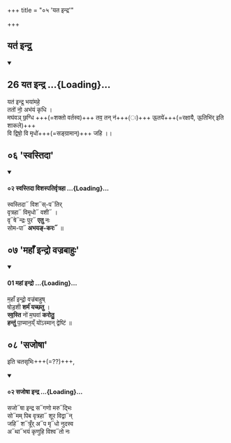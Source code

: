 +++
title = "०५ 'यत इन्द्र'"

+++
## यत॑ इन्द्र॒
<div class="js_include" includetitle="false" newlevelforh1="2" unfilled url="/vedAH_yajuH/taittirIyam/sArasvata-vibhAgaH/brAhmaNam/Rk/vishvAsa-prastutiH/3/7_achChidra-prAyashchittAdi/11/26_yata_indra.md">
<details open><summary><h2>26 यत इन्द्र ...{Loading}...</h2></summary>

यत॑ इन्द्र॒ भया॑महे॒  
ततो॑ नो॒ अभ॑यं कृधि ।  
मघ॑वञ् छ॒ग्धि +++(=शक्तो वर्तस्व)+++ तव॒ तन् न॑+++(ः)+++ ऊ॒तये॑+++(=रक्षायै, ऊ॒तिभि॑र् इति शाकले)+++  
वि द्विषो॒ वि मृधो॑+++(=सङ्ग्रामान्)+++ जहि ।।

</details>
</div>

## ०६ 'स्वस्तिदा'
<div class="js_include" includetitle="false" newlevelforh1="4" unfilled url="/vedAH_Rk/shAkalam/saMhitA/vishvAsa-prastutiH/10/152/02_svastidA_vishaspatirvRtrahA.md">
<details open><summary><h4>०२ स्वस्तिदा विशस्पतिर्वृत्रहा ...{Loading}...</h4></summary>

स्वस्तिदा᳓ विश᳓स्-प᳓तिर्  
वृत्रहा᳓ विमृधो᳓ वशी᳓ ।  
वृ᳓षे᳓न्द्रः पुर᳓ **एतु** नः  
सोम-पा᳓ **अभयङ्-करः᳓** ॥

</details>
</div>  

## ०७ 'महाँ इन्द्रो वज्रबाहुः'

<div class="js_include" includetitle="false" newlevelforh1="4" unfilled url="/vedAH_yajuH/taittirIyam/sArasvata-vibhAgaH/saMhitA/Rk/vishvAsa-prastutiH/1/4_somAbhiShavAdi/42_ShoDashigrahaH/01_mahAM_indro.md">
<details open><summary><h4>01 महां इन्द्रो ...{Loading}...</h4></summary>

म॒हाँ इन्द्रो॒ वज्र॑बाहुष्  
षोड॒शी **शर्म॑ यच्छतु** ।  
**स्व॒स्ति** नो॑ म॒घवा॑ **करोतु॒**  
**हन्तु॑** पा॒प्मान॒य्ँ यो॑ऽस्मान् द्वेष्टि॑ ॥
</details>
</div>

## ०८ 'सजोषा'
इति चतसृभिः+++(=??)+++,

<div class="js_include" includetitle="false" newlevelforh1="4" unfilled url="/vedAH_Rk/shAkalam/saMhitA/vishvAsa-prastutiH/03/047/02_sajoShA_indra.md">
<details open><summary><h4>०२ सजोषा इन्द्र ...{Loading}...</h4></summary>

सजो᳓षा इन्द्र स᳓गणो मरु᳓द्भिः  
सो᳓मम् पिब वृत्रहा᳓ शूर विद्वा᳓न्  
जहि᳓ श᳓त्रूँर् अ᳓प मृ᳓धो नुदस्व  
अ᳓था᳓भयं कृणुहि विश्व᳓तो नः
</details>
</div>
